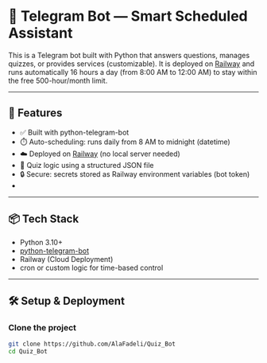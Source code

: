 
# 🤖 Telegram Bot — Smart Scheduled Assistant

This is a Telegram bot built with Python that answers questions, manages quizzes, or provides services (customizable). It is deployed on [Railway](https://railway.app/) and runs automatically 16 hours a day (from 8:00 AM to 12:00 AM) to stay within the free 500-hour/month limit.

---

## 🚀 Features

- ✅ Built with python-telegram-bot
- ⏱️ Auto-scheduling: runs daily from 8 AM to midnight (datetime)
- ☁️ Deployed on [Railway](https://railway.app/) (no local server needed)
- 🧠 Quiz logic using a structured JSON file
- 🔒 Secure: secrets stored as Railway environment variables (bot token)
- 
---

## 📦 Tech Stack

- Python 3.10+
- [python-telegram-bot](https://github.com/python-telegram-bot/python-telegram-bot)
- Railway (Cloud Deployment)
- cron or custom logic for time-based control

---

## 🛠️ Setup & Deployment

###  Clone the project

```bash
git clone https://github.com/AlaFadeli/Quiz_Bot
cd Quiz_Bot




